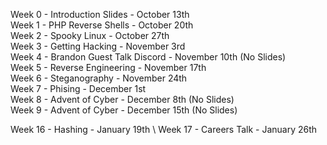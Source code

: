 Week 0 - Introduction Slides - October 13th \
Week 1 - PHP Reverse Shells - October 20th \
Week 2 - Spooky Linux - October 27th \
Week 3 - Getting Hacking - November 3rd \
Week 4 - Brandon Guest Talk Discord - November 10th (No Slides) \
Week 5 - Reverse Engineering - November 17th \
Week 6 - Steganography - November 24th \
Week 7 - Phising - December 1st \
Week 8 - Advent of Cyber - December 8th (No Slides) \
Week 9 - Advent of Cyber - December 15th (No Slides)

Week 16 - Hashing - January 19th  \ 
Week 17 - Careers Talk - January 26th
